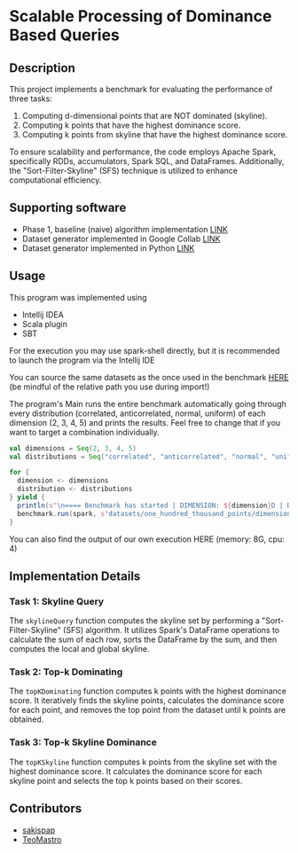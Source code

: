 # Scalable Processing of Dominance Based Queries

## Description
This project implements a benchmark for evaluating the performance of three tasks:
1. Computing d-dimensional points that are NOT dominated (skyline).
2. Computing k points that have the highest dominance score.
3. Computing k points from skyline that have the highest dominance score.

To ensure scalability and performance, the code employs Apache Spark, specifically RDDs, accumulators, Spark SQL, and DataFrames. Additionally, the "Sort-Filter-Skyline" (SFS) technique is utilized to enhance computational efficiency.

## Supporting software
* Phase 1, baseline (naive) algorithm implementation [LINK](https://github.com/TeoMastro/dominance-based-queries)
* Dataset generator implemented in Google Collab [LINK](https://colab.research.google.com/drive/1aPKrecFJUGDFkRGWZu5Ni9vWQeuPugIR?usp=sharing)
* Dataset generator implemented in Python [LINK](https://github.com/TeoMastro/generate-points)

## Usage
This program was implemented using
* Intellij IDEA
* Scala plugin 
* SBT

For the execution you may use spark-shell directly, but it is recommended to launch the program via the Intellij IDE

You can source the same datasets as the once used in the benchmark [HERE](https://drive.google.com/drive/folders/1qoeabD-O3pOwUuctfors7V73vOgIRGtl?usp=sharing) (be mindful of the relative path you use during import!)

The program's Main runs the entire benchmark automatically going through every distribution (correlated, anticorrelated, normal, uniform) of each dimension (2, 3, 4, 5) and prints the results. Feel free to change that if you want to target a combination individually.
```scala
val dimensions = Seq(2, 3, 4, 5)
val distributions = Seq("correlated", "anticorrelated", "normal", "uniform")

for {
  dimension <- dimensions
  distribution <- distributions
} yield {
  println(s"\n==== Benchmark has started | DIMENSION: ${dimension}D | DISTRIBUTION: ${distribution} | K: ${K_VALUE} ====\n")
  benchmark.run(spark, s"datasets/one_hundred_thousand_points/dimensions_${dimension}-dist_${distribution}-points_100000.csv", K_VALUE)
}
```
You can also find the output of our own execution HERE (memory: 8G, cpu: 4)
## Implementation Details

### Task 1: Skyline Query
The `skylineQuery` function computes the skyline set by performing a "Sort-Filter-Skyline" (SFS) algorithm. It utilizes Spark's DataFrame operations to calculate the sum of each row, sorts the DataFrame by the sum, and then computes the local and global skyline.

### Task 2: Top-k Dominating
The `topKDominating` function computes k points with the highest dominance score. It iteratively finds the skyline points, calculates the dominance score for each point, and removes the top point from the dataset until k points are obtained.

### Task 3: Top-k Skyline Dominance
The `topKSkyline` function computes k points from the skyline set with the highest dominance score. It calculates the dominance score for each skyline point and selects the top k points based on their scores.

## Contributors
- [sakispap](https://github.com/SakisPap)
- [TeoMastro](https://github.com/TeoMastro)

